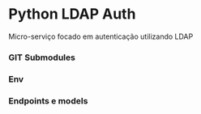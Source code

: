 # Python LDAP Auth
Micro-serviço focado em autenticação utilizando LDAP

### GIT Submodules

### Env

### Endpoints e models
